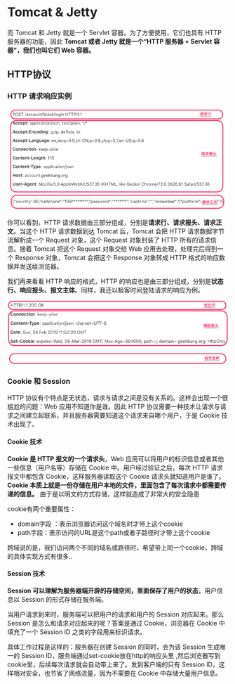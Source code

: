 # Tomcat & Jetty

而 Tomcat 和 Jetty 就是一个 Servlet 容器。为了方便使用，它们也具有 HTTP 服务器的功能，因此 **Tomcat 或者 Jetty 就是一个“HTTP 服务器 + Servlet 容器”，我们也叫它们 Web 容器。**





## HTTP协议

### HTTP 请求响应实例

<img src="Tomcat&amp;Jetty.assets/f58bf57649ec9eb35eb24e0679bb2514.png" alt="img" style="zoom:67%;" />

你可以看到，HTTP 请求数据由三部分组成，分别是**请求行、请求报头、请求正文**。当这个 HTTP 请求数据到达 Tomcat 后，Tomcat 会把 HTTP 请求数据字节流解析成一个 Request 对象，这个 Request 对象封装了 HTTP 所有的请求信息。接着 Tomcat 把这个 Request 对象交给 Web 应用去处理，处理完后得到一个 Response 对象，Tomcat 会把这个 Response 对象转成 HTTP 格式的响应数据并发送给浏览器。

我们再来看看 HTTP 响应的格式，HTTP 的响应也是由三部分组成，分别是**状态行、响应报头、报文主体**。同样，我还以极客时间登陆请求的响应为例。

<img src="Tomcat&amp;Jetty.assets/84f4fe4c411dfb9fd83a1d53cf2915b7.png" alt="img" style="zoom:67%;" />



### Cookie 和 Session

HTTP 协议有个特点是无状态，请求与请求之间是没有关系的。这样会出现一个很尴尬的问题：Web 应用不知道你是谁。因此 HTTP 协议需要一种技术让请求与请求之间建立起联系，并且服务器需要知道这个请求来自哪个用户，于是 Cookie 技术出现了。



#### Cookie 技术

**Cookie 是 HTTP 报文的一个请求头**，Web 应用可以将用户的标识信息或者其他一些信息（用户名等）存储在 Cookie 中。用户经过验证之后，每次 HTTP 请求报文中都包含 Cookie，这样服务器读取这个 Cookie 请求头就知道用户是谁了。**Cookie 本质上就是一份存储在用户本地的文件，里面包含了每次请求中都需要传递的信息。** 由于是以明文的方式存储，这样就造成了非常大的安全隐患

cookie有两个重要属性：

- domain字段 ：表示浏览器访问这个域名时才带上这个cookie
- path字段：表示访问的URL是这个path或者子路径时才带上这个cookie

跨域说的是，我们访问两个不同的域名或路径时，希望带上同一个cookie，跨域的具体实现方式有很多..



#### Session 技术

**Session 可以理解为服务器端开辟的存储空间，里面保存了用户的状态**，用户信息以 Session 的形式存储在服务端。

当用户请求到来时，服务端可以把用户的请求和用户的 Session 对应起来。那么 Session 是怎么和请求对应起来的呢？答案是通过 Cookie，浏览器在 Cookie 中填充了一个 Session ID 之类的字段用来标识请求。

具体工作过程是这样的：服务器在创建 Session 的同时，会为该 Session 生成唯一的 Session ID，服务端通过set-cookie放在http的响应头里 ,然后浏览器写到cookie里，后续每次请求就会自动带上来了。发到客户端的只有 Session ID，这样相对安全，也节省了网络流量，因为不需要在 Cookie 中存储大量用户信息。